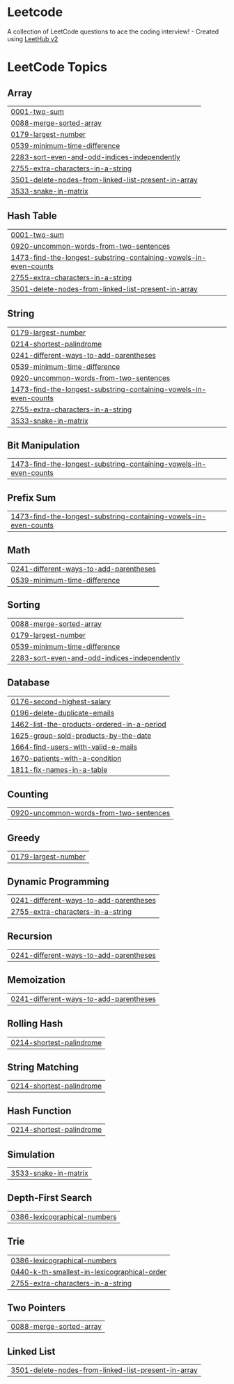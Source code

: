 # Leetcode
A collection of LeetCode questions to ace the coding interview! - Created using [LeetHub v2](https://github.com/arunbhardwaj/LeetHub-2.0)

<!---LeetCode Topics Start-->
# LeetCode Topics
## Array
|  |
| ------- |
| [0001-two-sum](https://github.com/yashgarg30/Leetcode/tree/master/0001-two-sum) |
| [0088-merge-sorted-array](https://github.com/yashgarg30/Leetcode/tree/master/0088-merge-sorted-array) |
| [0179-largest-number](https://github.com/yashgarg30/Leetcode/tree/master/0179-largest-number) |
| [0539-minimum-time-difference](https://github.com/yashgarg30/Leetcode/tree/master/0539-minimum-time-difference) |
| [2283-sort-even-and-odd-indices-independently](https://github.com/yashgarg30/Leetcode/tree/master/2283-sort-even-and-odd-indices-independently) |
| [2755-extra-characters-in-a-string](https://github.com/yashgarg30/Leetcode/tree/master/2755-extra-characters-in-a-string) |
| [3501-delete-nodes-from-linked-list-present-in-array](https://github.com/yashgarg30/Leetcode/tree/master/3501-delete-nodes-from-linked-list-present-in-array) |
| [3533-snake-in-matrix](https://github.com/yashgarg30/Leetcode/tree/master/3533-snake-in-matrix) |
## Hash Table
|  |
| ------- |
| [0001-two-sum](https://github.com/yashgarg30/Leetcode/tree/master/0001-two-sum) |
| [0920-uncommon-words-from-two-sentences](https://github.com/yashgarg30/Leetcode/tree/master/0920-uncommon-words-from-two-sentences) |
| [1473-find-the-longest-substring-containing-vowels-in-even-counts](https://github.com/yashgarg30/Leetcode/tree/master/1473-find-the-longest-substring-containing-vowels-in-even-counts) |
| [2755-extra-characters-in-a-string](https://github.com/yashgarg30/Leetcode/tree/master/2755-extra-characters-in-a-string) |
| [3501-delete-nodes-from-linked-list-present-in-array](https://github.com/yashgarg30/Leetcode/tree/master/3501-delete-nodes-from-linked-list-present-in-array) |
## String
|  |
| ------- |
| [0179-largest-number](https://github.com/yashgarg30/Leetcode/tree/master/0179-largest-number) |
| [0214-shortest-palindrome](https://github.com/yashgarg30/Leetcode/tree/master/0214-shortest-palindrome) |
| [0241-different-ways-to-add-parentheses](https://github.com/yashgarg30/Leetcode/tree/master/0241-different-ways-to-add-parentheses) |
| [0539-minimum-time-difference](https://github.com/yashgarg30/Leetcode/tree/master/0539-minimum-time-difference) |
| [0920-uncommon-words-from-two-sentences](https://github.com/yashgarg30/Leetcode/tree/master/0920-uncommon-words-from-two-sentences) |
| [1473-find-the-longest-substring-containing-vowels-in-even-counts](https://github.com/yashgarg30/Leetcode/tree/master/1473-find-the-longest-substring-containing-vowels-in-even-counts) |
| [2755-extra-characters-in-a-string](https://github.com/yashgarg30/Leetcode/tree/master/2755-extra-characters-in-a-string) |
| [3533-snake-in-matrix](https://github.com/yashgarg30/Leetcode/tree/master/3533-snake-in-matrix) |
## Bit Manipulation
|  |
| ------- |
| [1473-find-the-longest-substring-containing-vowels-in-even-counts](https://github.com/yashgarg30/Leetcode/tree/master/1473-find-the-longest-substring-containing-vowels-in-even-counts) |
## Prefix Sum
|  |
| ------- |
| [1473-find-the-longest-substring-containing-vowels-in-even-counts](https://github.com/yashgarg30/Leetcode/tree/master/1473-find-the-longest-substring-containing-vowels-in-even-counts) |
## Math
|  |
| ------- |
| [0241-different-ways-to-add-parentheses](https://github.com/yashgarg30/Leetcode/tree/master/0241-different-ways-to-add-parentheses) |
| [0539-minimum-time-difference](https://github.com/yashgarg30/Leetcode/tree/master/0539-minimum-time-difference) |
## Sorting
|  |
| ------- |
| [0088-merge-sorted-array](https://github.com/yashgarg30/Leetcode/tree/master/0088-merge-sorted-array) |
| [0179-largest-number](https://github.com/yashgarg30/Leetcode/tree/master/0179-largest-number) |
| [0539-minimum-time-difference](https://github.com/yashgarg30/Leetcode/tree/master/0539-minimum-time-difference) |
| [2283-sort-even-and-odd-indices-independently](https://github.com/yashgarg30/Leetcode/tree/master/2283-sort-even-and-odd-indices-independently) |
## Database
|  |
| ------- |
| [0176-second-highest-salary](https://github.com/yashgarg30/Leetcode/tree/master/0176-second-highest-salary) |
| [0196-delete-duplicate-emails](https://github.com/yashgarg30/Leetcode/tree/master/0196-delete-duplicate-emails) |
| [1462-list-the-products-ordered-in-a-period](https://github.com/yashgarg30/Leetcode/tree/master/1462-list-the-products-ordered-in-a-period) |
| [1625-group-sold-products-by-the-date](https://github.com/yashgarg30/Leetcode/tree/master/1625-group-sold-products-by-the-date) |
| [1664-find-users-with-valid-e-mails](https://github.com/yashgarg30/Leetcode/tree/master/1664-find-users-with-valid-e-mails) |
| [1670-patients-with-a-condition](https://github.com/yashgarg30/Leetcode/tree/master/1670-patients-with-a-condition) |
| [1811-fix-names-in-a-table](https://github.com/yashgarg30/Leetcode/tree/master/1811-fix-names-in-a-table) |
## Counting
|  |
| ------- |
| [0920-uncommon-words-from-two-sentences](https://github.com/yashgarg30/Leetcode/tree/master/0920-uncommon-words-from-two-sentences) |
## Greedy
|  |
| ------- |
| [0179-largest-number](https://github.com/yashgarg30/Leetcode/tree/master/0179-largest-number) |
## Dynamic Programming
|  |
| ------- |
| [0241-different-ways-to-add-parentheses](https://github.com/yashgarg30/Leetcode/tree/master/0241-different-ways-to-add-parentheses) |
| [2755-extra-characters-in-a-string](https://github.com/yashgarg30/Leetcode/tree/master/2755-extra-characters-in-a-string) |
## Recursion
|  |
| ------- |
| [0241-different-ways-to-add-parentheses](https://github.com/yashgarg30/Leetcode/tree/master/0241-different-ways-to-add-parentheses) |
## Memoization
|  |
| ------- |
| [0241-different-ways-to-add-parentheses](https://github.com/yashgarg30/Leetcode/tree/master/0241-different-ways-to-add-parentheses) |
## Rolling Hash
|  |
| ------- |
| [0214-shortest-palindrome](https://github.com/yashgarg30/Leetcode/tree/master/0214-shortest-palindrome) |
## String Matching
|  |
| ------- |
| [0214-shortest-palindrome](https://github.com/yashgarg30/Leetcode/tree/master/0214-shortest-palindrome) |
## Hash Function
|  |
| ------- |
| [0214-shortest-palindrome](https://github.com/yashgarg30/Leetcode/tree/master/0214-shortest-palindrome) |
## Simulation
|  |
| ------- |
| [3533-snake-in-matrix](https://github.com/yashgarg30/Leetcode/tree/master/3533-snake-in-matrix) |
## Depth-First Search
|  |
| ------- |
| [0386-lexicographical-numbers](https://github.com/yashgarg30/Leetcode/tree/master/0386-lexicographical-numbers) |
## Trie
|  |
| ------- |
| [0386-lexicographical-numbers](https://github.com/yashgarg30/Leetcode/tree/master/0386-lexicographical-numbers) |
| [0440-k-th-smallest-in-lexicographical-order](https://github.com/yashgarg30/Leetcode/tree/master/0440-k-th-smallest-in-lexicographical-order) |
| [2755-extra-characters-in-a-string](https://github.com/yashgarg30/Leetcode/tree/master/2755-extra-characters-in-a-string) |
## Two Pointers
|  |
| ------- |
| [0088-merge-sorted-array](https://github.com/yashgarg30/Leetcode/tree/master/0088-merge-sorted-array) |
## Linked List
|  |
| ------- |
| [3501-delete-nodes-from-linked-list-present-in-array](https://github.com/yashgarg30/Leetcode/tree/master/3501-delete-nodes-from-linked-list-present-in-array) |
<!---LeetCode Topics End-->